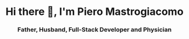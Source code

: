 <div id="header" align="center">
    <h1 align="center">Hi there 👋, I'm Piero Mastrogiacomo</h1>
    <h3 align="center">Father, Husband, Full-Stack Developer and Physician</h3>
</div>


<!--

Here are some ideas to get you started:

- 🔭 I’m currently working on ...
- 🌱 I’m currently learning ...
- 👯 I’m looking to collaborate on ...
- 🤔 I’m looking for help with ...
- 💬 Ask me about ...
- 📫 How to reach me: ...
- 😄 Pronouns: ...
- ⚡ Fun fact: ...
-->
